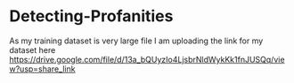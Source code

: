# Detecting-Profanities


As my training dataset is very large file I am uploading the link for my dataset here
https://drive.google.com/file/d/13a_bQUyzIo4LjsbrNldWykKk1fnJUSQq/view?usp=share_link

